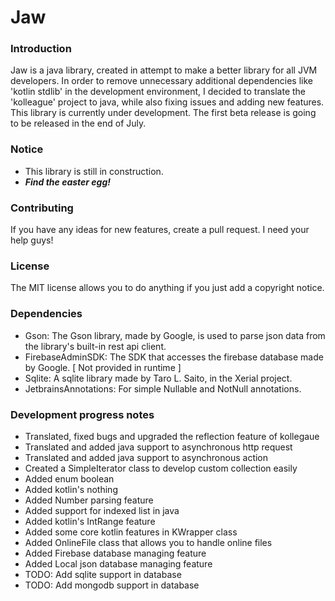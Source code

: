 # Jaw
### Introduction
Jaw is a java library, created in attempt to make a better library for all JVM developers. 
In order to remove unnecessary additional dependencies like 'kotlin stdlib' in the development environment, I decided to translate the 'kolleague' project to java, while also fixing issues and adding new features.
This library is currently under development. The first beta release is going to be released in the end of July.


### Notice
- This library is still in construction.
- ***Find the easter egg!***

### Contributing
If you have any ideas for new features, create a pull request. I need your help guys!

### License
The MIT license allows you to do anything if you just add a copyright notice.

### Dependencies
- Gson: The Gson library, made by Google, is used to parse json data from the library's built-in rest api client.
- FirebaseAdminSDK: The SDK that accesses the firebase database made by Google. \[ Not provided in runtime \]
- Sqlite: A sqlite library made by Taro L. Saito, in the Xerial project.
- JetbrainsAnnotations: For simple Nullable and NotNull annotations.

### Development progress notes
- Translated, fixed bugs and upgraded the reflection feature of kollegaue
- Translated and added java support to asynchronous http request
- Translated and added java support to asynchronous action
- Created a SimpleIterator class to develop custom collection easily
- Added enum boolean
- Added kotlin's nothing
- Added Number parsing feature
- Added support for indexed list in java
- Added kotlin's IntRange feature
- Added some core kotlin features in KWrapper class
- Added OnlineFile class that allows you to handle online files
- Added Firebase database managing feature
- Added Local json database managing feature
- TODO: Add sqlite support in database
- TODO: Add mongodb support in database